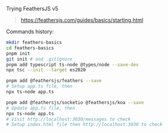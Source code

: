 Trying FeathersJS v5

> https://feathersjs.com/guides/basics/starting.html

Commands history:

```bash
mkdir feathers-basics
cd feathers-basics
pnpm init
git init # and .gitignore
pnpm add typescript ts-node @types/node --save-dev
npx tsc --init --target es2020

pnpm add @feathersjs/feathers --save
# Setup app.ts file, then
npx ts-node app.ts

pnpm add @feathersjs/socketio @feathersjs/koa --save
# Update app.ts file, then
npx ts-node app.ts
# Visit http://localhost:3030/messages to check
# Setup index.html file then http://localhost:3030 to check
```
